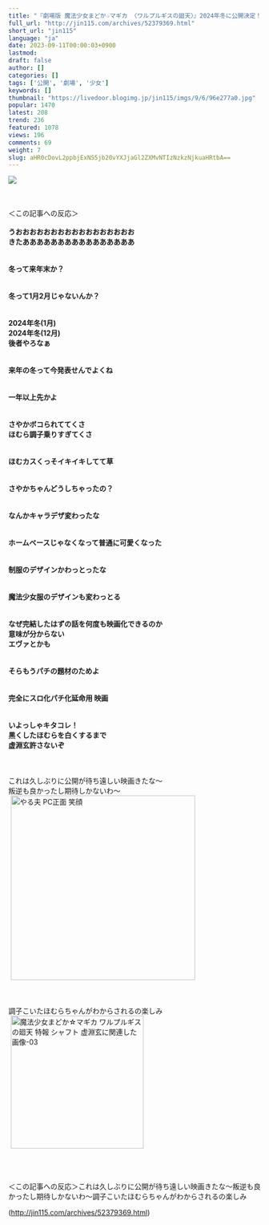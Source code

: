 ```yaml
---
title: "『劇場版 魔法少女まどか☆マギカ 〈ワルプルギスの廻天〉』2024年冬に公開決定！特報第1弾も公開！ : オレ的ゲーム速報＠刃"
full_url: "http://jin115.com/archives/52379369.html"
short_url: "jin115"
language: "ja"
date: 2023-09-11T00:00:03+0900
lastmod: 
draft: false
author: []
categories: []
tags: ['公開', '劇場', '少女']
keywords: []
thumbnail: "https://livedoor.blogimg.jp/jin115/imgs/9/6/96e277a0.jpg"
popular: 1470
latest: 208
trend: 236
featured: 1078
views: 196
comments: 69
weight: 7
slug: aHR0cDovL2ppbjExNS5jb20vYXJjaGl2ZXMvNTIzNzkzNjkuaHRtbA==
---
```


![](https://livedoor.blogimg.jp/jin115/imgs/9/6/96e277a0.jpg)

<div><a name='more'></a> <br> <br> ＜この記事への反応＞<br> <br> <b>うおおおおおおおおおおおおおおおおお<br> きたああああああああああああああああ</b><br> <br> <br> <b>冬って来年末か？</b><br> <br> <br> <b>冬って1月2月じゃないんか？</b><br> <br> <br> <b>2024年冬(1月)<br> 2024年冬(12月)<br> 後者やろなぁ</b><br> <br> <br> <b>来年の冬って今発表せんでよくね</b><br> <br> <br> <b>一年以上先かよ</b><br> <br> <br> <b>さやかボコられててくさ<br> ほむら調子乗りすぎてくさ</b><br> <br> <br> <b>ほむカスくっそイキイキしてて草</b><br> <br> <br> <b>さやかちゃんどうしちゃったの？</b><br> <br> <br> <b>なんかキャラデザ変わったな</b><br> <br> <br> <b>ホームベースじゃなくなって普通に可愛くなった</b><br> <br> <br> <b>制服のデザインかわっとったな</b><br> <br> <br> <b>魔法少女服のデザインも変わっとる</b><br> <br> <br> <b>なぜ完結したはずの話を何度も映画化できるのか<br> 意味が分からない<br> エヴァとかも</b><br> <br> <br> <b>そらもうパチの題材のためよ</b><br> <br> <br> <b>完全にスロ化パチ化延命用 映画</b><br> <br> <br> <b>いよっしゃキタコレ！<br> 黒くしたほむらを白くするまで<br> 虚淵玄許さないぞ</b><br> <br> <br> <br> これは久しぶりに公開が待ち遠しい映画きたな〜<br> 叛逆も良かったし期待しかないわ〜<br> <img src='https://livedoor.blogimg.jp/jin115/imgs/2/7/27833c1c.gif' alt='やる夫 PC正面 笑顔' width='368' border='0' hspace='5' class='pict'><br> <br> <br> <br> 調子こいたほむらちゃんがわからされるの楽しみ<br> <img src='https://livedoor.blogimg.jp/jin115/imgs/2/1/21ba1d06.gif' width='265' border='0' hspace='5' class='pict' alt='魔法少女まどか☆マギカ ワルプルギスの廻天 特報 シャフト 虚淵玄に関連した画像-03'><br> <br> <br> <br> <p>＜この記事への反応＞これは久しぶりに公開が待ち遠しい映画きたな〜叛逆も良かったし期待しかないわ〜調子こいたほむらちゃんがわからされるの楽しみ</p></div>

(http://jin115.com/archives/52379369.html)
